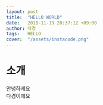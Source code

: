 ```yaml
---
layout: post
title:  "HELLO WORLD"
date:   2018-11-19 20:37:12 +09:00
author: 다경
tags:	HELLO
cover:  "/assets/instacode.png"
---
```


# 소개 
안녕하세요 <BR>
다경이에요 